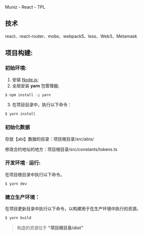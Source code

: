 Muniz - React - TPL

## 技术

react、react-router、mobx、webpack5、less、Web3、Metamask

## 项目构建:

### 初始环境:

1. 安装 [Node.js](https://nodejs.org/en/download/);
2. 全局安装 **yarn** 包管理器;

```bash
$ npm install -g yarn
```

3. 在项目目录中，执行以下命令：

```bash
$ yarn install
```

### 初始化数据

存放【abi】数据的目录：项目根目录/src/abis/

修改合约地址的地方：项目根目录/src/constants/tokens.ts

### 开发环境 · 运行:

在项目根目录中执行以下命令。

```bash
$ yarn dev
```

### 建立生产环境：

在项目更新目录中执行以下命令，以构建用于在生产环境中执行的资源。

```bash
$ yarn build
```

> 构造的资源位于 **"项目根目录/dist"**
